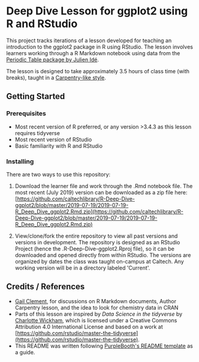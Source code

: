 # Deep Dive Lesson for ggplot2 using R and RStudio

This project tracks iterations of a lesson developed for teaching an introduction 
to the ggplot2 package in R using RStudio. The lesson involves learners working 
through a R Markdown notebook using data from the [Periodic Table package by Julien Idé](https://cran.r-project.org/web/packages/PeriodicTable/index.html).

The lesson is designed to take approximately 3.5 hours of class time (with breaks), 
taught in a [Carpentry-like style](https://carpentries.org).

## Getting Started

### Prerequisites

* Most recent version of R preferred, or any version >3.4.3 as this lesson requires tidyverse
* Most recent version of RStudio
* Basic familiarity with R and RStudio

### Installing

There are two ways to use this repository:

1. Download the learner file and work through the .Rmd notebook file. The most recent 
(July 2019) version can be downloaded as a zip file here:
[https://github.com/caltechlibrary/R-Deep-Dive-ggplot2/blob/master/2019-07-19/2019-07-19-R_Deep_Dive_ggplot2.Rmd.zip](https://github.com/caltechlibrary/R-Deep-Dive-ggplot2/blob/master/2019-07-19/2019-07-19-R_Deep_Dive_ggplot2.Rmd.zip)

2. View/clone/fork the entire repository to view all past versions and versions in 
development. The repository is designed as an RStudio Project (hence the .R-Deep-Dive-ggplot2.Rproj file), so it can be downloaded and opened directly from 
within RStudio. The versions are organized by dates the class was taught on-campus at Caltech. Any working version will be in a directory labeled 'Current'.

## Credits / References

* [Gail Clement](https://github.com/repositorian), for discussions on R Markdown documents, Author Carpentry lesson, and the idea to look for chemistry data in CRAN
* Parts of this lesson are inspired by *Data Science in the tidyverse* by [Charlotte Wickham](https://github.com/cwickham), which is licensed under a Creative Commons Attribution 4.0 International License and based on a work at [https://github.com/rstudio/master-the-tidyverse](https://github.com/rstudio/master-the-tidyverse). 
* This README was written following [PurpleBooth's README template](https://gist.github.com/PurpleBooth/109311bb0361f32d87a2) as a guide.